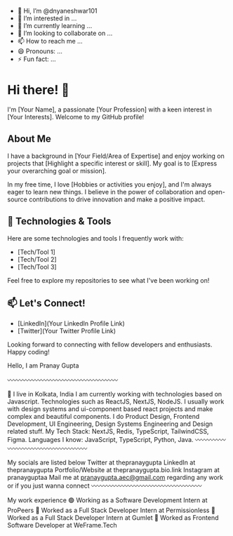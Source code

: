 - 👋 Hi, I’m @dnyaneshwar101
- 👀 I’m interested in ...
- 🌱 I’m currently learning ...
- 💞️ I’m looking to collaborate on ...
- 📫 How to reach me ...
- 😄 Pronouns: ...
- ⚡ Fun fact: ...

<!---
dnyaneshwar101/dnyaneshwar101 is a ✨ special ✨ repository because its `README.md` (this file) appears on your GitHub profile.
You can click the Preview link to take a look at your changes.
--->

# Hi there! 👋

I'm [Your Name], a passionate [Your Profession] with a keen interest in [Your Interests]. Welcome to my GitHub profile!

## About Me

I have a background in [Your Field/Area of Expertise] and enjoy working on projects that [Highlight a specific interest or skill]. My goal is to [Express your overarching goal or mission].

In my free time, I love [Hobbies or activities you enjoy], and I'm always eager to learn new things. I believe in the power of collaboration and open-source contributions to drive innovation and make a positive impact.

## 🔧 Technologies & Tools

Here are some technologies and tools I frequently work with:

- [Tech/Tool 1]
- [Tech/Tool 2]
- [Tech/Tool 3]

Feel free to explore my repositories to see what I've been working on!

## 📫 Let's Connect!

- [LinkedIn](Your LinkedIn Profile Link)
- [Twitter](Your Twitter Profile Link)

Looking forward to connecting with fellow developers and enthusiasts. Happy coding!




Hello, I am Pranay Gupta

〰️〰️〰️〰️〰️〰️〰️〰️〰️〰️〰️〰️〰️〰️〰️〰️〰️〰️

📍 I live in Kolkata, India
I am currently working with technologies based on Javascript. Technologies such as ReactJS, NextJS, NodeJS.
I usually work with design systems and ui-component based react projects and make complex and beautiful components.
I do Product Design, Frontend Development, UI Engineering, Design Systems Engineering and Design related stuff.
My Tech Stack: NextJS, Redis, TypeScript, TailwindCSS, Figma.
Languages I know: JavaScript, TypeScript, Python, Java.
〰️〰️〰️〰️〰️〰️〰️〰️〰️〰️〰️〰️〰️〰️〰️〰️〰️〰️

My socials are listed below
Twitter at thepranaygupta
LinkedIn at thepranaygupta
Portfolio/Website at thepranaygupta.bio.link
Instagram at pranayguptaa
Mail me at pranaygupta.aec@gmail.com regarding any work or if you just wanna connect
〰️〰️〰️〰️〰️〰️〰️〰️〰️〰️〰️〰️〰️〰️〰️〰️〰️〰️

My work experience
🟢 Working as a Software Development Intern at ProPeers
🔴 Worked as a Full Stack Developer Intern at Permissionless
🔴 Worked as a Full Stack Developer Intern at Gumlet
🔴 Worked as Frontend Software Developer at WeFrame.Tech

